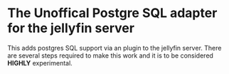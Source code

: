 # The Unoffical Postgre SQL adapter for the jellyfin server

This adds postgres SQL support via an plugin to the jellyfin server. There are several steps required to make this work and it is to be considered __HIGHLY__ experimental.

